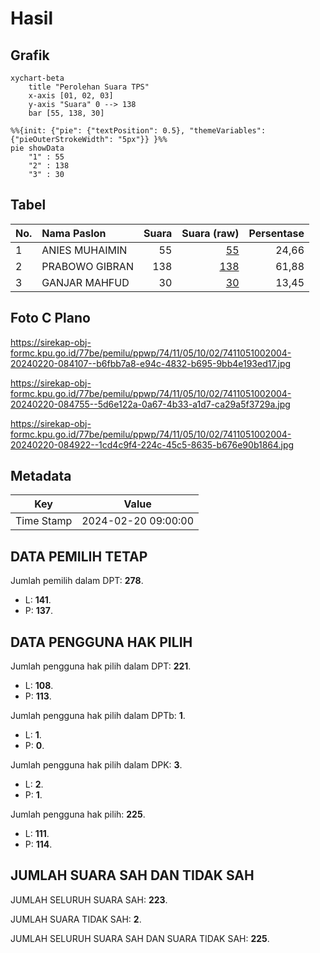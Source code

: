 # Hasil

## Grafik

```mermaid
xychart-beta
    title "Perolehan Suara TPS"
    x-axis [01, 02, 03]
    y-axis "Suara" 0 --> 138
    bar [55, 138, 30]
```

```mermaid
%%{init: {"pie": {"textPosition": 0.5}, "themeVariables": {"pieOuterStrokeWidth": "5px"}} }%%
pie showData
    "1" : 55
    "2" : 138
    "3" : 30
```

## Tabel

| No. | Nama Paslon    | Suara | Suara (raw) | Persentase |
|:--- |:-------------- | -----:| -----------:| ----------:|
| 1   | ANIES MUHAIMIN | 55    | [55][p-1]   | 24,66      |
| 2   | PRABOWO GIBRAN | 138   | [138][p-2]  | 61,88      |
| 3   | GANJAR MAHFUD  | 30    | [30][p-3]   | 13,45      |


[p-1]: https://github.com/gigit-pemilu/pemilu-2024-74-sulawesi-tenggara/blob/main/pilpres/hitung-suara/sub/74-sulawesi-tenggara/sub/11-kolaka-timur/sub/05-lambandia/sub/1002-penanggo-jaya/sub/004-tps/sub/paslon-1.txt
[p-2]: https://github.com/gigit-pemilu/pemilu-2024-74-sulawesi-tenggara/blob/main/pilpres/hitung-suara/sub/74-sulawesi-tenggara/sub/11-kolaka-timur/sub/05-lambandia/sub/1002-penanggo-jaya/sub/004-tps/sub/paslon-2.txt
[p-3]: https://github.com/gigit-pemilu/pemilu-2024-74-sulawesi-tenggara/blob/main/pilpres/hitung-suara/sub/74-sulawesi-tenggara/sub/11-kolaka-timur/sub/05-lambandia/sub/1002-penanggo-jaya/sub/004-tps/sub/paslon-3.txt

## Foto C Plano

https://sirekap-obj-formc.kpu.go.id/77be/pemilu/ppwp/74/11/05/10/02/7411051002004-20240220-084107--b6fbb7a8-e94c-4832-b695-9bb4e193ed17.jpg

https://sirekap-obj-formc.kpu.go.id/77be/pemilu/ppwp/74/11/05/10/02/7411051002004-20240220-084755--5d6e122a-0a67-4b33-a1d7-ca29a5f3729a.jpg

https://sirekap-obj-formc.kpu.go.id/77be/pemilu/ppwp/74/11/05/10/02/7411051002004-20240220-084922--1cd4c9f4-224c-45c5-8635-b676e90b1864.jpg


## Metadata

| Key        | Value               |
| ---------- | ------------------- |
| Time Stamp | 2024-02-20 09:00:00 |


## DATA PEMILIH TETAP

Jumlah pemilih dalam DPT: **278**.
 * L: **141**.
 * P: **137**.

## DATA PENGGUNA HAK PILIH

Jumlah pengguna hak pilih dalam DPT: **221**.
 * L: **108**.
 * P: **113**.

Jumlah pengguna hak pilih dalam DPTb: **1**.
 * L: **1**.
 * P: **0**.

Jumlah pengguna hak pilih dalam DPK: **3**.
 * L: **2**.
 * P: **1**.

Jumlah pengguna hak pilih: **225**.
 * L: **111**.
 * P: **114**.

## JUMLAH SUARA SAH DAN TIDAK SAH

JUMLAH SELURUH SUARA SAH: **223**.

JUMLAH SUARA TIDAK SAH: **2**.

JUMLAH SELURUH SUARA SAH DAN SUARA TIDAK SAH: **225**.


